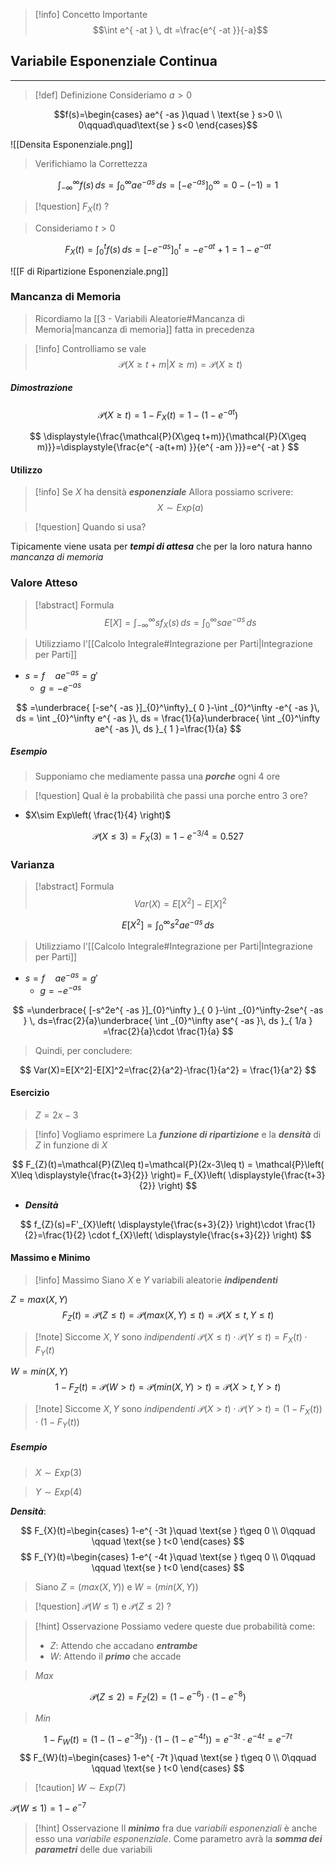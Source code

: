 >[!info] Concetto Importante
>$$\int e^{ -at } \, dt =\frac{e^{ -at }}{-a}$$

## Variabile Esponenziale Continua
---
>[!def] Definizione
>Consideriamo $a>0$

$$f(s)=\begin{cases}
ae^{ -as }\quad \ \text{se } s>0 \\
0\qquad\quad\text{se } s<0
\end{cases}$$

![[Densita Esponenziale.png]]

>Verifichiamo la Correttezza

$$
\int_{-\infty}^\infty f(s) \, ds=\int_{0}^\infty ae^{ -as } \, ds=[-e^{ -as }]_{0}^\infty=0-(-1)=1  
$$

>[!question] $F_{X}(t)$ ?

>Consideriamo $t>0$

$$
F_{X}(t)=\int_{0}^t f(s)\, ds=[-e^{ -as }]_{0}^t =-e^{ -at }+1 = 1-e^{ -at }
$$

![[F di Ripartizione Esponenziale.png]]

### Mancanza di Memoria
>Ricordiamo la [[3 - Variabili Aleatorie#Mancanza di Memoria|mancanza di memoria]] fatta in precedenza

>[!info] Controlliamo se vale
>$$\mathcal{P}(X\geq t+m|X\geq m)=\mathcal{P}(X\geq t)$$

##### Dimostrazione
$$
\mathcal{P}(X\geq t)=1-F_{X}(t)=1-(1-e^{ -at })
$$

$$
\displaystyle{\frac{\mathcal{P}(X\geq t+m)}{\mathcal{P}(X\geq m)}}=\displaystyle{\frac{e^{ -a(t+m) }}{e^{ -am }}}=e^{ -at }
$$

#### Utilizzo
>[!info] Se $X$ ha densità ***esponenziale***
>Allora possiamo scrivere:
>$$X\sim Exp(a)$$

>[!question] Quando si usa?

Tipicamente viene usata per ***tempi di attesa*** che per la loro natura hanno *mancanza di memoria*

### Valore Atteso

>[!abstract] Formula
>$$E[X]=\int_{-\infty}^\infty sf_{X}(s) \, ds =\int_{0}^\infty sae^{ -as } \, ds$$

>Utilizziamo l'[[Calcolo Integrale#Integrazione per Parti|Integrazione per Parti]]

- $s=f\quad ae^{ -as }=g'$
	- $g=-e^{ -as }$

$$
=\underbrace{ [-se^{ -as }]_{0}^\infty}_{ 0 }-\int _{0}^\infty  -e^{ -as }\, ds = \int _{0}^\infty e^{ -as }\, ds = \frac{1}{a}\underbrace{ \int _{0}^\infty ae^{ -as }\, ds }_{ 1 }=\frac{1}{a}  
$$

##### Esempio
>Supponiamo che mediamente passa una ***porche*** ogni 4 ore

>[!question] Qual è la probabilità che passi una porche entro 3 ore?

- $X\sim Exp\left( \frac{1}{4} \right)$

$$
\mathcal{P}(X\leq 3) = F_{X}(3)=1-e^{ -3/4 }=0.527
$$

### Varianza 
>[!abstract] Formula
> $$Var(X)=E[X^2]-E[X]^2$$

$$
E[X^2]=\int_{0}^\infty s^2ae^{ -as } \, ds
$$
>Utilizziamo l'[[Calcolo Integrale#Integrazione per Parti|Integrazione per Parti]]

- $s=f\quad ae^{ -as }=g'$
	- $g=-e^{ -as }$

$$
=\underbrace{ [-s^2e^{ -as }]_{0}^\infty }_{ 0 }-\int _{0}^\infty-2se^{ -as } \, ds=\frac{2}{a}\underbrace{ \int _{0}^\infty ase^{ -as }\, ds }_{ 1/a } =\frac{2}{a}\cdot \frac{1}{a}
$$

>Quindi, per concludere:

$$
Var(X)=E[X^2]-E[X]^2=\frac{2}{a^2}-\frac{1}{a^2} = \frac{1}{a^2}
$$

#### Esercizio
>$Z=2x-3$

>[!info] Vogliamo esprimere
>La ***funzione di ripartizione*** e la ***densità*** di $Z$ in funzione di $X$

$$
F_{Z}(t)=\mathcal{P}(Z\leq t)=\mathcal{P}(2x-3\leq t) = \mathcal{P}\left( X\leq \displaystyle{\frac{t+3}{2}} \right)= F_{X}\left( \displaystyle{\frac{t+3}{2}} \right)
$$
- ***Densità***

$$
f_{Z}(s)=F'_{X}\left( \displaystyle{\frac{s+3}{2}} \right)\cdot \frac{1}{2}=\frac{1}{2} \cdot f_{X}\left( \displaystyle{\frac{s+3}{2}} \right)
$$
#### Massimo e Minimo
>[!info] Massimo
>Siano $X$ e $Y$ variabili aleatorie ***indipendenti***


$Z=max(X,Y)$
$$F_{Z}(t)=\mathcal{P}(Z\leq t)=\mathcal{P}(max(X,Y)\leq t)=\mathcal{P}(X \leq t, Y\leq t)$$

>[!note] Siccome $X,Y$ sono *indipendenti*
>$\mathcal{P}(X\leq t)\cdot\mathcal{P}(Y\leq t)=F_{X}(t)\cdot F_{Y}(t)$

$W=min(X,Y)$
$$1 -F_{Z}(t)=\mathcal{P}(W>t)=\mathcal{P}(min(X,Y)> t)=\mathcal{P}(X> t,Y>t)$$

>[!note] Siccome $X,Y$ sono *indipendenti*
>$\mathcal{P}(X> t)\cdot\mathcal{P}(Y> t)=(1-F_{X}(t))\cdot (1-F_{Y}(t))$

##### Esempio
> $X\sim Exp(3)$

>$Y\sim Exp(4)$

***Densità***:

$$
F_{X}(t)=\begin{cases}
1-e^{ -3t }\quad \text{se } t\geq 0 \\
0\qquad \qquad \text{se } t<0
\end{cases}
$$
$$
F_{Y}(t)=\begin{cases}
1-e^{ -4t }\quad \text{se } t\geq 0 \\
0\qquad \qquad \text{se } t<0
\end{cases}
$$
>Siano $Z=(max(X,Y))$ e $W=(min(X,Y))$

>[!question] $\mathcal{P}(W\leq1)$  e $\mathcal{P}(Z\leq2)$ ?

>[!hint] Osservazione
>Possiamo vedere queste due probabilità come:
>- $Z$: Attendo che accadano ***entrambe***
>- $W$: Attendo il ***primo*** che accade

>$Max$

$$
\mathcal{P}(Z\leq 2)=F_{Z}(2)=(1-e^{ -6 })\cdot (1-e^{ -8 })
$$

>$Min$

$$
1-F_{W}(t)=(1-(1-e^{ -3t }))\cdot(1-(1-e^{ -4t }))=e^{ -3t }\cdot e^{ -4t }=e^{ -7t }
$$
$$
F_{W}(t)=\begin{cases}
1-e^{ -7t }\quad \text{se } t\geq 0 \\
0\qquad \qquad \text{se } t<0
\end{cases}
$$
>[!caution] $W\sim Exp(7)$

$\mathcal{P}(W\leq 1)=1-e^{ -7 }$

>[!hint] Osservazione
>Il ***minimo*** fra due *variabili esponenziali* è anche esso una *variabile esponenziale*.
>Come parametro avrà la ***somma dei parametri*** delle due variabili

